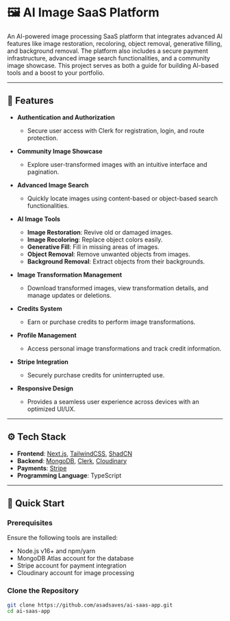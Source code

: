 # 🖼️ AI Image SaaS Platform

An AI-powered image processing SaaS platform that integrates advanced AI features like image restoration, recoloring, object removal, generative filling, and background removal. The platform also includes a secure payment infrastructure, advanced image search functionalities, and a community image showcase. This project serves as both a guide for building AI-based tools and a boost to your portfolio.

---

## 🌟 Features

- **Authentication and Authorization**
  - Secure user access with Clerk for registration, login, and route protection.

- **Community Image Showcase**
  - Explore user-transformed images with an intuitive interface and pagination.

- **Advanced Image Search**
  - Quickly locate images using content-based or object-based search functionalities.

- **AI Image Tools**
  - **Image Restoration**: Revive old or damaged images.
  - **Image Recoloring**: Replace object colors easily.
  - **Generative Fill**: Fill in missing areas of images.
  - **Object Removal**: Remove unwanted objects from images.
  - **Background Removal**: Extract objects from their backgrounds.

- **Image Transformation Management**
  - Download transformed images, view transformation details, and manage updates or deletions.

- **Credits System**
  - Earn or purchase credits to perform image transformations.

- **Profile Management**
  - Access personal image transformations and track credit information.

- **Stripe Integration**
  - Securely purchase credits for uninterrupted use.

- **Responsive Design**
  - Provides a seamless user experience across devices with an optimized UI/UX.

---

## ⚙️ Tech Stack

- **Frontend**: [Next.js](https://nextjs.org/), [TailwindCSS](https://tailwindcss.com/), [ShadCN](https://shadcn.dev/)
- **Backend**: [MongoDB](https://www.mongodb.com/), [Clerk](https://clerk.dev/), [Cloudinary](https://cloudinary.com/)
- **Payments**: [Stripe](https://stripe.com/)
- **Programming Language**: TypeScript

---

## 🚀 Quick Start

### Prerequisites

Ensure the following tools are installed:
- Node.js v16+ and npm/yarn
- MongoDB Atlas account for the database
- Stripe account for payment integration
- Cloudinary account for image processing

### Clone the Repository
```bash
git clone https://github.com/asadsaves/ai-saas-app.git
cd ai-saas-app
